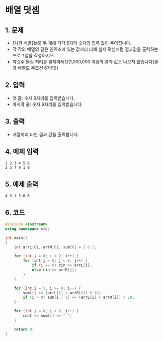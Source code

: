 # 배열 덧셈 #

## 1. 문제
- 1차원 배열(1x6) 두 개에 각각 6자리 숫자의 입력 값이 주어집니다.
- 각 각의 배열의 같은 인덱스에 있는 값끼리 더해 실제 덧셈처럼 결과값을 출력하는 프로그램을 작성하시오.
- 자릿수 올림 처리를 잊지마세요(1,000,000 이상의 결과 값은 나오지 않습니다(결과 배열도 무조건 6자리))

## 2. 입력
- 첫 줄: 숫자 6자리를 입력받습니다.
- 마지막 줄: 숫자 6자리를 입력받습니다.

## 3. 출력
- 배열끼리 더한 결과 값을 출력합니다.

## 4. 예제 입력
```
1 2 3 4 5 6
3 5 7 9 1 0
```

## 5. 예제 출력
```
4 8 1 3 6 6
```

## 6. 코드
```c++
#include <iostream>
using namespace std;

int main()
{
    int arrL[6], arrR[6], sum[6] = { 0 };

    for (int i = 0; i < 2; i++) {
        for (int j = 0; j < 6; j++) {
            if (i == 0) cin >> arrL[j];
            else cin >> arrR[j];
        }
    }

    for (int i = 5; i >= 0; i--) {
        sum[i] += (arrL[i] + arrR[i]) % 10;
        if (i > 0) sum[i - 1] += (arrL[i] + arrR[i]) / 10;
    }

    for (int i = 0; i < 6; i++) {
        cout << sum[i] << " ";
    }

    return 0;
}
```
